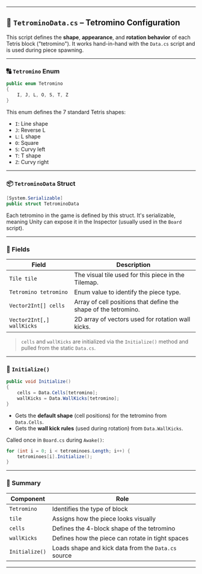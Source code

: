 ﻿
---

## 🧩 `TetrominoData.cs` – Tetromino Configuration

This script defines the **shape**, **appearance**, and **rotation behavior** of each Tetris block ("tetromino"). It works hand-in-hand with the `Data.cs` script and is used during piece spawning.

---

### 🔠 `Tetromino` Enum

```csharp
public enum Tetromino
{
    I, J, L, O, S, T, Z
}
```

This enum defines the 7 standard Tetris shapes:
- `I`: Line shape
- `J`: Reverse L
- `L`: L shape
- `O`: Square
- `S`: Curvy left
- `T`: T shape
- `Z`: Curvy right

---

### 📦 `TetrominoData` Struct

```csharp
[System.Serializable]
public struct TetrominoData
```

Each tetromino in the game is defined by this struct. It's serializable, meaning Unity can expose it in the Inspector (usually used in the `Board` script).

---

### 🧱 Fields

| Field | Description |
|-------|-------------|
| `Tile tile` | The visual tile used for this piece in the Tilemap. |
| `Tetromino tetromino` | Enum value to identify the piece type. |
| `Vector2Int[] cells` | Array of cell positions that define the shape of the tetromino. |
| `Vector2Int[,] wallKicks` | 2D array of vectors used for rotation wall kicks. |

> `cells` and `wallKicks` are initialized via the `Initialize()` method and pulled from the static `Data.cs`.

---

### 🧠 `Initialize()`

```csharp
public void Initialize()
{
    cells = Data.Cells[tetromino];
    wallKicks = Data.WallKicks[tetromino];
}
```

- Gets the **default shape** (cell positions) for the tetromino from `Data.Cells`.
- Gets the **wall kick rules** (used during rotation) from `Data.WallKicks`.

Called once in `Board.cs` during `Awake()`:
```csharp
for (int i = 0; i < tetrominoes.Length; i++) {
    tetrominoes[i].Initialize();
}
```

---

### 🧩 Summary

| Component      | Role |
|----------------|------|
| `Tetromino`    | Identifies the type of block |
| `tile`         | Assigns how the piece looks visually |
| `cells`        | Defines the 4-block shape of the tetromino |
| `wallKicks`    | Defines how the piece can rotate in tight spaces |
| `Initialize()` | Loads shape and kick data from the `Data.cs` source |

---

